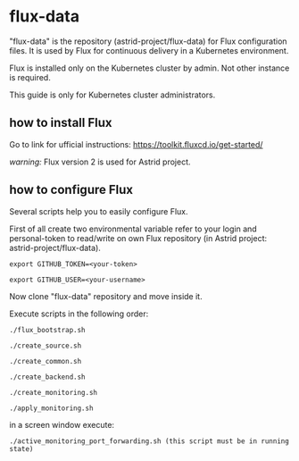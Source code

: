 # flux-data
"flux-data" is the repository (astrid-project/flux-data) for Flux configuration files. It is used by Flux for continuous delivery in a Kubernetes environment.

Flux is installed only on the Kubernetes cluster by admin. Not other instance is required.

This guide is only for Kubernetes cluster administrators.

## how to install Flux 
Go to link for ufficial instructions: https://toolkit.fluxcd.io/get-started/

_warning:_ Flux version 2 is used for Astrid project.

## how to configure Flux
Several scripts help you to easily configure Flux.

First of all create two environmental variable refer to your login and personal-token to read/write on own Flux repository (in Astrid project: astrid-project/flux-data). 


`export GITHUB_TOKEN=<your-token>`

`export GITHUB_USER=<your-username>`
 
 
Now clone "flux-data" repository and move inside it.


Execute scripts in the following order:

`./flux_bootstrap.sh`

`./create_source.sh`

`./create_common.sh`

`./create_backend.sh`

`./create_monitoring.sh`

`./apply_monitoring.sh`


in a screen window execute:

`./active_monitoring_port_forwarding.sh (this script must be in running state)`
